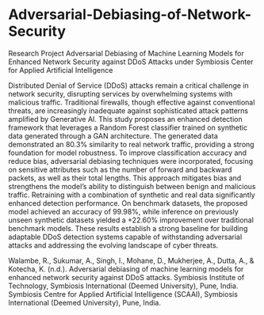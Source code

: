 # Adversarial-Debiasing-of-Network-Security

Research Project Adversarial Debiasing of Machine Learning Models for Enhanced Network Security against DDoS Attacks under Symbiosis Center for Applied Artificial Intelligence

Distributed Denial of Service (DDoS) attacks remain a critical challenge in network security, disrupting services by overwhelming systems with malicious traffic. Traditional firewalls, though effective against conventional threats, are increasingly inadequate against sophisticated attack patterns amplified by Generative AI. This study proposes an enhanced detection framework that leverages a Random Forest classifier trained on synthetic data generated through a GAN architecture. The generated data demonstrated an 80.3% similarity to real network traffic, providing a strong foundation for model robustness. To improve classification accuracy and reduce bias, adversarial debiasing techniques were incorporated, focusing on sensitive attributes such as the number of forward and backward packets, as well as their total lengths. This approach mitigates bias and strengthens the model’s ability to distinguish between benign and malicious traffic. Retraining with a combination of synthetic and real data significantly enhanced detection performance. On benchmark datasets, the proposed model achieved an accuracy of 99.98%, while inference on previously unseen synthetic datasets yielded a +22.60% improvement over traditional benchmark models. These results establish a strong baseline for building adaptable DDoS detection systems capable of withstanding adversarial attacks and addressing the evolving landscape of cyber threats.



Walambe, R., Sukumar, A., Singh, I., Mohane, D., Mukherjee, A., Dutta, A., & Kotecha, K. (n.d.). Adversarial debiasing of machine learning models for enhanced network security against DDoS attacks. Symbiosis Institute of Technology, Symbiosis International (Deemed University), Pune, India. Symbiosis Centre for Applied Artificial Intelligence (SCAAI), Symbiosis International (Deemed University), Pune, India.
